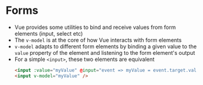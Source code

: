 # Forms

- Vue provides some utilities to bind and receive values from form elements (input, select etc)
- The `v-model` is at the core of how Vue interacts with form elements
- `v-model` adapts to different form elements by binding a given value to the `value` property of the element and listening to the form element's output
- For a simple `<input>`, these two elements are equivalent
  ```html
  <input :value="myValue" @input="event => myValue = event.target.value" />
  <input v-model="myValue" />
  ```
